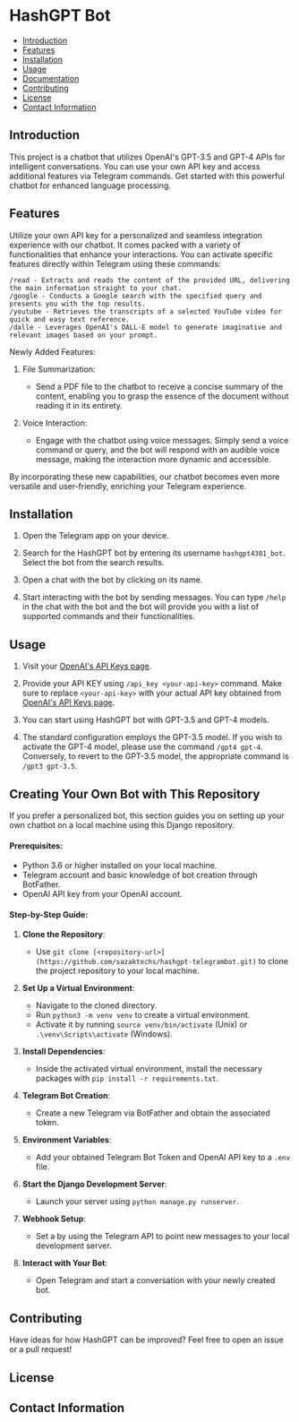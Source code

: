 # HashGPT Bot
- [Introduction](#introduction)
- [Features](#features)
- [Installation](#installation)
- [Usage](#usage)
- [Documentation](#documentation)
- [Contributing](#contributing)
- [License](#license)
- [Contact Information](#contact-information)

## Introduction

This project is a chatbot that utilizes OpenAI's GPT-3.5 and GPT-4 APIs for intelligent conversations. You can use your own API key and access additional features via Telegram commands. Get started with this powerful chatbot for enhanced language processing.

## Features

Utilize your own API key for a personalized and seamless integration experience with our chatbot. It comes packed with a variety of functionalities that enhance your interactions. You can activate specific features directly within Telegram using these commands:

    /read - Extracts and reads the content of the provided URL, delivering the main information straight to your chat.
    /google - Conducts a Google search with the specified query and presents you with the top results.
    /youtube - Retrieves the transcripts of a selected YouTube video for quick and easy text reference.
    /dalle - Leverages OpenAI's DALL-E model to generate imaginative and relevant images based on your prompt.

Newly Added Features:

1. File Summarization:
    - Send a PDF file to the chatbot to receive a concise summary of the content, enabling you to grasp the essence of the document without reading it in its entirety.

2. Voice Interaction:
    - Engage with the chatbot using voice messages. Simply send a voice command or query, and the bot will respond with an audible voice message, making the interaction more dynamic and accessible.

By incorporating these new capabilities, our chatbot becomes even more versatile and user-friendly, enriching your Telegram experience.

## Installation

1. Open the Telegram app on your device.

2. Search for the HashGPT bot by entering its username `hashgpt4301_bot`. Select the bot from the search results.

3. Open a chat with the bot by clicking on its name.

4. Start interacting with the bot by sending messages. You can type `/help` in the chat with the bot and the bot will provide you with a list of supported commands and their functionalities.

## Usage

1. Visit your [OpenAI's API Keys page](https://platform.openai.com/account/api-keys).

2. Provide your API KEY using `/api_key <your-api-key>` command. Make sure to replace `<your-api-key>` with your actual API key obtained from [OpenAI's API Keys page](https://platform.openai.com/account/api-keys).

3. You can start using HashGPT bot with GPT-3.5 and GPT-4 models.
 
4. The standard configuration employs the GPT-3.5 model. If you wish to activate the GPT-4 model, please use the command `/gpt4 gpt-4`. Conversely, to revert to the GPT-3.5 model, the appropriate command is `/gpt3 gpt-3.5`.

## Creating Your Own Bot with This Repository

If you prefer a personalized bot, this section guides you on setting up your own chatbot on a local machine using this Django repository.

#### Prerequisites:
- Python 3.6 or higher installed on your local machine.
- Telegram account and basic knowledge of bot creation through BotFather.
- OpenAI API key from your OpenAI account.

#### Step-by-Step Guide:

1. **Clone the Repository**: 
   - Use `git clone [<repository-url>](https://github.com/sazaktechs/hashgpt-telegrambot.git)` to clone the project repository to your local machine.

2. **Set Up a Virtual Environment**: 
   - Navigate to the cloned directory.
   - Run `python3 -m venv venv` to create a virtual environment.
   - Activate it by running `source venv/bin/activate` (Unix) or `.\venv\Scripts\activate` (Windows).

3. **Install Dependencies**:
   - Inside the activated virtual environment, install the necessary packages with `pip install -r requirements.txt`.

4. **Telegram Bot Creation**:
   - Create a new Telegram [<bot>](https://core.telegram.org/bots/features#botfather) via BotFather and obtain the associated token.

5. **Environment Variables**: 
   - Add your obtained Telegram Bot Token and OpenAI API key to a `.env` file.

6. **Start the Django Development Server**:
   - Launch your server using `python manage.py runserver`.

7. **Webhook Setup**:
   - Set a [<webhook>](https://core.telegram.org/bots/api#setwebhook) by using the Telegram API to point new messages to your local development server.

8. **Interact with Your Bot**:
   - Open Telegram and start a conversation with your newly created bot.

## Contributing

Have ideas for how HashGPT can be improved? Feel free to open an issue or a pull request!

## License



## Contact Information


